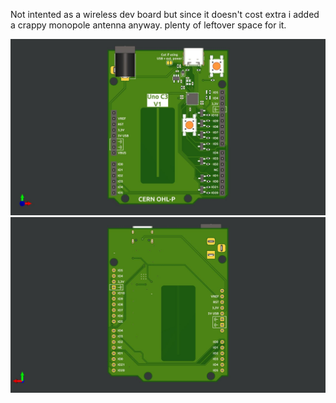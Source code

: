 Not intented as a wireless dev board but since it doesn't cost extra i added a crappy monopole antenna anyway. plenty of leftover space for it.

![front](extra/ESP_uno_F.jpg)
![back](extra/ESP_uno_B.jpg)
